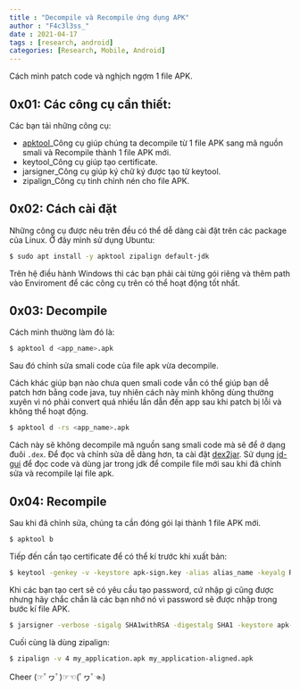 ```yaml
---
title : "Decompile và Recompile ứng dụng APK"
author : "F4c3l3ss_"
date : 2021-04-17
tags : [research, android]
categories: [Research, Mobile, Android]
---
```


Cách mình patch code và nghịch ngợm 1 file APK.

## 0x01: Các công cụ cần thiết:

Các bạn tải những công cụ:
- [apktool](https://ibotpeaches.github.io/Apktool/)_Công cụ giúp chúng ta decompile từ 1 file APK sang mã nguồn smali và Recompile thành 1 file APK mới.
- keytool_Công cụ giúp tạo certificate.
- jarsigner_Công cụ giúp ký chữ ký được tạo từ keytool.
- zipalign_Công cụ tinh chỉnh nén cho file APK.

## 0x02: Cách cài đặt

Những công cụ được nêu trên đều có thể dễ dàng cài đặt trên các package của Linux. Ở đây mình sử dụng Ubuntu:

```bash
$ sudo apt install -y apktool zipalign default-jdk
```

Trên hệ điều hành Windows thì các bạn phải cài từng gói riêng và thêm path vào Enviroment để các công cụ trên có thể hoạt động tốt nhất.


## 0x03: Decompile

Cách mình thường làm đó là:

```bash
$ apktool d <app_name>.apk
```

Sau đó chỉnh sửa smali code của file apk vừa decompile.

Cách khác giúp bạn nào chưa quen smali code vẫn có thể giúp bạn dễ patch hơn bằng code java, tuy nhiên cách này mình không dùng thường xuyên vì nó phải convert quá nhiều lần dẫn đến app sau khi patch bị lỗi và không thể hoạt động.

```bash
$ apktool d -rs <app_name>.apk
```
Cách này sẽ không decompile mã nguồn sang smali code mà sẽ để ở dạng đuôi `.dex`.
Để đọc và chỉnh sửa dễ dàng hơn, ta cài đặt [dex2jar](https://github.com/pxb1988/dex2jar). Sử dụng [jd-gui](http://java-decompiler.github.io/) để đọc code và dùng jar trong jdk để compile file mới sau khi đã chỉnh sửa và recompile lại file apk.

## 0x04: Recompile

Sau khi đã chỉnh sửa, chúng ta cần đóng gói lại thành 1 file APK mới.

```bash
$ apktool b
```

Tiếp đến cần tạo certificate để có thể kí trước khi xuất bản:
```bash
$ keytool -genkey -v -keystore apk-sign.key -alias alias_name -keyalg RSA -keysize 2048 -validity 10000
```

Khi các bạn tạo cert sẽ có yêu cầu tạo password, cứ nhập gì cũng được nhưng hãy chắc chắn là các bạn nhớ nó vì password sẽ được nhập trong bước kí file APK.

```bash
$ jarsigner -verbose -sigalg SHA1withRSA -digestalg SHA1 -keystore apk-sign.key <new_app_name>.apk alias_name
```

Cuối cùng là dùng zipalign:
```bash
$ zipalign -v 4 my_application.apk my_application-aligned.apk
```

Cheer (☞ﾟヮﾟ)☞☜(ﾟヮﾟ☜)
